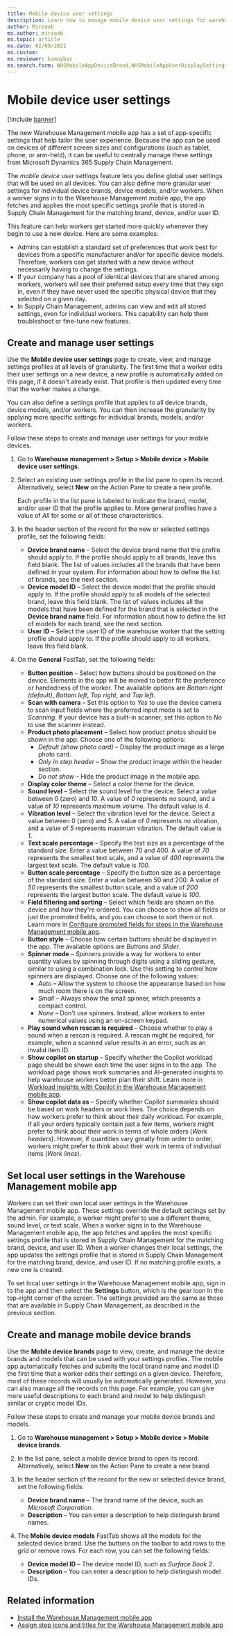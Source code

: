 ```yaml
---
title: Mobile device user settings
description: Learn how to manage mobile device user settings for warehouse workers, including an outline on creating and managing user settings.
author: Mirzaab
ms.author: mirzaab
ms.topic: article
ms.date: 02/09/2021
ms.custom: 
ms.reviewer: kamaybac
ms.search.form: WHSMobileAppDeviceBrand,WHSMobileAppUserDisplaySettings
---
```


# Mobile device user settings

[!include [banner](../../includes/banner.md)]

The new Warehouse Management mobile app has a set of app-specific settings that help tailor the user experience. Because the app can be used on devices of different screen sizes and configurations (such as tablet, phone, or arm-held), it can be useful to centrally manage these settings from Microsoft Dynamics 365 Supply Chain Management.

The *mobile device user settings* feature lets you define global user settings that will be used on all devices. You can also define more granular user settings for individual device brands, device models, and/or workers. When a worker signs in to the Warehouse Management mobile app, the app fetches and applies the most specific settings profile that is stored in Supply Chain Management for the matching brand, device, and/or user ID.

This feature can help workers get started more quickly whenever they begin to use a new device. Here are some examples:

- Admins can establish a standard set of preferences that work best for devices from a specific manufacturer and/or for specific device models. Therefore, workers can get started with a new device without necessarily having to change the settings.
- If your company has a pool of identical devices that are shared among workers, workers will see their preferred setup every time that they sign in, even if they have never used the specific physical device that they selected on a given day.
- In Supply Chain Management, admins can view and edit all stored settings, even for individual workers. This capability can help them troubleshoot or fine-tune new features.

## Create and manage user settings

Use the **Mobile device user settings** page to create, view, and manage settings profiles at all levels of granularity. The first time that a worker edits their user settings on a new device, a new profile is automatically added on this page, if it doesn't already exist. That profile is then updated every time that the worker makes a change.

You can also define a settings profile that applies to all device brands, device models, and/or workers. You can then increase the granularity by applying more specific settings for individual brands, models, and/or workers.

Follow these steps to create and manage user settings for your mobile devices.

1. Go to **Warehouse management \> Setup \> Mobile device \> Mobile device user settings**.
1. Select an existing user settings profile in the list pane to open its record. Alternatively, select **New** on the Action Pane to create a new profile.

    Each profile in the list pane is labeled to indicate the brand, model, and/or user ID that the profile applies to. More general profiles have a value of *All* for some or all of these characteristics.

1. In the header section of the record for the new or selected settings profile, set the following fields:

    - **Device brand name** – Select the device brand name that the profile should apply to. If the profile should apply to all brands, leave this field blank. The list of values includes all the brands that have been defined in your system. For information about how to define the list of brands, see the next section.
    - **Device model ID** – Select the device model that the profile should apply to. If the profile should apply to all models of the selected brand, leave this field blank. The list of values includes all the models that have been defined for the brand that is selected in the **Device brand name** field. For information about how to define the list of models for each brand, see the next section.
    - **User ID** – Select the user ID of the warehouse worker that the setting profile should apply to. If the profile should apply to all workers, leave this field blank.

1. On the **General** FastTab, set the following fields:

    - **Button position** – Select how buttons should be positioned on the device. Elements in the app will be moved to better fit the preference or handedness of the worker. The available options are *Bottom right (default)*, *Bottom left*, *Top right*, and *Top left*.
    - **Scan with camera** – Set this option to *Yes* to use the device camera to scan input fields where the preferred input mode is set to *Scanning*. If your device has a built-in scanner, set this option to *No* to use the scanner instead.
    - **Product photo placement** – Select how product photos should be shown in the app. Choose one of the following options:
        - *Default (show photo card)* – Display the product image as a large photo card.
        - *Only in step header* – Show the product image within the header section.
        - *Do not show* – Hide the product image in the mobile app.
    - **Display color theme** – Select a color theme for the device.
    - **Sound level** – Select the sound level for the device. Select a value between 0 (zero) and 10. A value of *0* represents no sound, and a value of *10* represents maximum volume. The default value is *4*.
    - **Vibration level** – Select the vibration level for the device. Select a value between 0 (zero) and 5. A value of *0* represents no vibration, and a value of *5* represents maximum vibration. The default value is *1*.
    - **Text scale percentage** – Specify the text size as a percentage of the standard size. Enter a value between 70 and 400. A value of *70* represents the smallest text scale, and a value of *400* represents the largest text scale. The default value is *100*.
    - **Button scale percentage** – Specify the button size as a percentage of the standard size. Enter a value between 50 and 200. A value of *50* represents the smallest button scale, and a value of *200* represents the largest button scale. The default value is *100*.
    - **Field filtering and sorting** – Select which fields are shown on the device and how they're ordered. You can choose to show all fields or just the promoted fields, and you can choose to sort them or not. Learn more in [Configure promoted fields for steps in the Warehouse Management mobile app](warehouse-app-promoted-fields.md).
    - **Button style** – Choose how certain buttons should be displayed in the app. The available options are *Buttons* and *Slider*.
    - **Spinner mode** – *Spinners* provide a way for workers to enter quantity values by spinning through digits using a sliding gesture, similar to using a combination lock. Use this setting to control how spinners are displayed. Choose one of the following values:
        - *Auto* – Allow the system to choose the appearance based on how much room there is on the screen.
        - *Small* – Always show the small spinner, which presents a compact control.
        - *None* – Don't use spinners. Instead, allow workers to enter numerical values using an on-screen keypad.
    - **Play sound when rescan is required** – Choose whether to play a sound when a rescan is required. A rescan might be required, for example, when a scanned value results in an error, such as an invalid item ID.
    - **Show copilot on startup** – Specify whether the Copilot workload page should be shown each time the user signs in to the app. The workload page shows work summaries and AI-generated insights to help warehouse workers better plan their shift. Learn more in [Workload insights with Copilot in the Warehouse Management mobile app](warehouse-management-mobile-app-insights.md).
    - **Show copilot data as** – Specify whether Copilot summaries should be based on work headers or work lines. The choice depends on how workers prefer to think about their daily workload. For example, if all your orders typically contain just a few items, workers might prefer to think about their work in terms of whole orders (*Work headers*). However, if quantities vary greatly from order to order, workers might prefer to think about their work in terms of individual items (*Work lines*).

## Set local user settings in the Warehouse Management mobile app

Workers can set their own local user settings in the Warehouse Management mobile app. These settings override the default settings set by the admin. For example, a worker might prefer to use a different theme, sound level, or text scale. When a worker signs in to the Warehouse Management mobile app, the app fetches and applies the most specific settings profile that is stored in Supply Chain Management for the matching brand, device, and user ID. When a worker changes their local settings, the app updates the settings profile that is stored in Supply Chain Management for the matching brand, device, and user ID. If no matching profile exists, a new one is created.

To set local user settings in the Warehouse Management mobile app, sign in to the app and then select the **Settings** button, which is the gear icon in the top-right corner of the screen. The settings provided are the same as those that are available in Supply Chain Management, as described in the previous section.

## Create and manage mobile device brands

Use the **Mobile device brands** page to view, create, and manage the device brands and models that can be used with your settings profiles. The mobile app automatically fetches and submits the local brand name and model ID the first time that a worker edits their settings on a given device. Therefore, most of these records will usually be automatically generated. However, you can also manage all the records on this page. For example, you can give more useful descriptions to each brand and model to help distinguish similar or cryptic model IDs.

Follow these steps to create and manage your mobile device brands and models.

1. Go to **Warehouse management \> Setup \> Mobile device \> Mobile device brands**.
1. In the list pane, select a mobile device brand to open its record. Alternatively, select **New** on the Action Pane to create a new brand.
1. In the header section of the record for the new or selected device brand, set the following fields:

    - **Device brand name** – The brand name of the device, such as *Microsoft Corporation*.
    - **Description** – You can enter a description to help distinguish brand names.

1. The **Mobile device models** FastTab shows all the models for the selected device brand. Use the buttons on the toolbar to add rows to the grid or remove rows. For each row, you can set the following fields:

    - **Device model ID** – The device model ID, such as *Surface Book 2*.
    - **Description** – You can enter a description to help distinguish model IDs.

## Related information

- [Install the Warehouse Management mobile app](install-configure-warehouse-management-app.md)
- [Assign step icons and titles for the Warehouse Management mobile app](step-icons-titles.md)